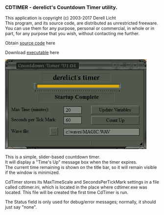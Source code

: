 ### CDTIMER - derelict's Countdown Timer utility.

This application is copyright (c) 2003-2017  Derell Licht  
This program, and its source code, are distributed as unrestricted freeware.
You can use them for any purpose, personal or commercial, in whole or in part,
for any purpose that you wish, without contacting me further.

Obtain [source code](https://github.com/DerellLicht/cdtimer) here

Download [executable](https://github.com/DerellLicht/bin/raw/master/cdtimer.zip) here

![cdtimer main window](images/cdtimer.jpg)

This is a simple, slider-based countdown timer.  
It will display a "Time's Up" message box when the timer expires.  
The current time remaining is shown on the title bar, 
so it will remain visible if the window is minimized.

CdTimer stores its MaxTimeScale and SecondsPerTickMark settings in
a file called cdtimer.ini, which is located in the place where cdtimer.exe
was located.  This file will be created the first time CdTimer is run.

The Status field is only used for debug/error messages; 
normally, it should just say "none".

